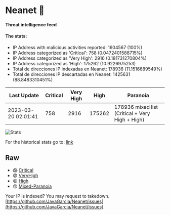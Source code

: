 # Neanet :hocho:
#### Threat intelligence feed
#### The stats:

- IP Address with malicious activities reported: 1604567 (100%)
- IP Address categorized as 'Critical':  758 (0.0472401588715%)
- IP Address categorized as 'Very High':  2916 (0.181731270804%)
- IP Address categorized as 'High':  175262 (10.9226975253)
- Total de direcciones IP indexadas en Neanet:  178936 (11.1516689549%)
- Total de direcciones IP descartadas en Neanet:  1425631 (88.8483310451%)

| Last Update | Critical | Very High | High | Paranoia |
| --- | --- | --- | --- | --- |
| 2023-03-20 02:01:41 | 758 | 2916 | 175262 | 178936 mixed list (Critical + Very High + High)|

![Stats](https://docs.google.com/spreadsheets/d/e/2PACX-1vSnaNMIXVabIpDJjufMlzH7poXnshF3mgd8Is1g9ytUEzVsP5my4Trn8f-xkoLLQ38xpL3HtmUexLo6/pubchart?oid=501124687&format=image)

For the historical stats go to: [link](/stats.csv)
## Raw
- :scream: [Critical](https://raw.githubusercontent.com/JavaGarcia/Neanet/master/blacklists/neanet_critical.txt)
- :fearful: [VeryHigh](https://raw.githubusercontent.com/JavaGarcia/Neanet/master/blacklists/neanet_veryHigh.txtt)
- :frowning: [High](https://raw.githubusercontent.com/JavaGarcia/Neanet/master/blacklists/neanet_high.txt)
- :dizzy_face: [Mixed-Paranoia](https://raw.githubusercontent.com/JavaGarcia/Neanet/master/blacklists/neanet_all.txt)


Your IP is indexed? You may request to takedown. [https://github.com/JavaGarcia/Neanet/issues](https://github.com/JavaGarcia/Neanet/issues)


































































































































































































































































































































































































































































































































































































































































































































































































































































































































































































































































































































































































































































































































































































































































































































































































































































































































































































































































































































































































































































































































































































































































































































































































































































































































































































































































































































































































































































































































































































































































































































































































































































































































































































































































































































































































































































































































































































































































































































































































































































































































































































































































































































































































































































































































































































































































































































































































































































































































































































































































































































































































































































































































































































































































































































































































































































































































































































































































































































































































































































































































































































































































































































































































































































































































































































































































































































































































































































































































































































































































































































































































































































































































































































































































































































































































































































































































































































































































































































































































































































































































































































































































































































































































































































































































































































































































































































































































































































































































































































































































































































































































































































































































































































































































































































































































































































































































































































































































































































































































































































































































































































